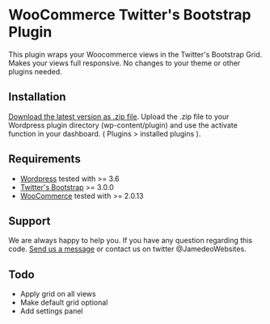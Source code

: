 WooCommerce Twitter's Bootstrap Plugin
======================================

This plugin wraps your Woocommerce views in the Twitter's Bootstrap Grid. Makes your views full responsive. No changes to your theme or other plugins needed.

Installation
------------

[Download the latest version as .zip file](https://github.com/bassjobsen/woocommerce-twitterboostrap/archive/master.zip). Upload the .zip file to your Wordpress plugin directory (wp-content/plugin) and use the activate function in your dashboard.
( Plugins > installed plugins ).

Requirements
---------
* [Wordpress](http://wordpress.org/download/) tested with >= 3.6
* [Twitter's Bootstrap](http://getboostrap.com/) >= 3.0.0
* [WooCommerce](http://wordpress.org/plugins/woocommerce/) tested with >= 2.0.13

Support
-------

We are always happy to help you. If you have any question regarding this code. [Send us a message](http://www.jamedowebsites.nl/contact/) or contact us on twitter @JamedeoWebsites.

Todo
-------

* Apply grid on all views
* Make default grid optional
* Add settings panel



